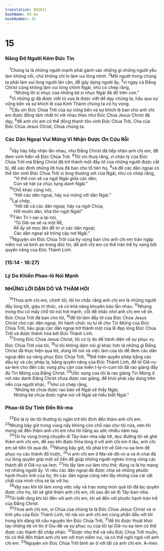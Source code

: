 ```yaml
---
translation: BD2011
bookName: Rô-ma 
bookNumber: 45
---
```


<div class="title"><h1>15</h1><h3>Nâng Ðỡ Người Kém Ðức Tin</h3></div>
<span class="verse ro_15_1"> <sup>1</sup>Chúng ta là những người mạnh phải gánh vác những gì những người yếu làm không nổi, chứ không chỉ lo làm vui lòng mình. </span>
<span class="verse ro_15_2"><sup>2</sup>Mỗi người trong chúng ta phải làm vui lòng người lân cận, để gây dựng người ấy, </span>
<span class="verse ro_15_3"><sup>3</sup>vì ngay cả Ðấng Christ cũng không làm vui lòng chính Ngài, như có chép rằng,<br/>  “Những lời sỉ nhục của những kẻ sỉ nhục Ngài đã đổ trên con.” <br/></span>
<span class="verse ro_15_4"> <sup>4</sup>Vì những gì đã được viết từ xưa là được viết để dạy chúng ta, hầu qua sự vững bền và sự khích lệ của Kinh Thánh chúng ta có hy vọng.<br/></span>
<span class="verse ro_15_5"> <sup>5</sup>Cầu xin Ðức Chúa Trời của sự vững bền và sự khích lệ ban cho anh chị em được đồng tâm nhất trí với nhau theo như Ðức Chúa Jesus Christ đã dạy, </span>
<span class="verse ro_15_6"><sup>6</sup>để anh chị em có thể đồng thanh tôn vinh Ðức Chúa Trời, Cha của Ðức Chúa Jesus Christ, Chúa chúng ta.<br/></span>
<div class="title"><h3>Các Dân Ngoại Vui Mừng Vì Nhận Ðược Ơn Cứu Rỗi</h3></div>
<span class="verse ro_15_7"> <sup>7</sup>Vậy hãy tiếp nhận lẫn nhau, như Ðấng Christ đã tiếp nhận anh chị em, để đem vinh hiển về Ðức Chúa Trời. </span>
<span class="verse ro_15_8"><sup>8</sup>Tôi xin thưa rằng, vì chân lý của Ðức Chúa Trời mà Ðấng Christ đã trở thành một đầy tớ của những người được cắt bì, để xác định những lời hứa đã ban cho tổ tiên họ, </span>
<span class="verse ro_15_9"><sup>9</sup>và để các dân ngoại có thể tôn vinh Ðức Chúa Trời vì lòng thương xót của Ngài, như có chép rằng,<br/>  “Vì thế con sẽ ca ngợi Ngài giữa các dân;<br/>  Con sẽ hát ca chúc tụng danh Ngài.” <br/></span>
<span class="verse ro_15_10"> <sup>10</sup>Chỗ khác cũng nói,<br/>  “Hỡi các dân ngoại, hãy vui mừng với dân Ngài.” <br/></span>
<span class="verse ro_15_11"> <sup>11</sup>Lại chép,<br/>  “Hỡi tất cả các dân ngoại, hãy ca ngợi Chúa;<br/>  Hỡi muôn dân, khá tôn ngợi Ngài!” <br/></span>
<span class="verse ro_15_12"> <sup>12</sup>Tiên Tri I-sai-a lại nói,<br/>  “Từ Giê-se sẽ ra một Rễ,<br/>  Rễ ấy sẽ mọc lên để trị vì các dân ngoại;<br/>  Các dân ngoại sẽ trông cậy nơi Ngài.” <br/></span>
<span class="verse ro_15_13"> <sup>13</sup>Nguyện xin Ðức Chúa Trời của hy vọng ban cho anh chị em tràn ngập niềm vui và bình an trong đức tin, để anh chị em có thể tràn trề hy vọng bởi quyền năng của Ðức Thánh Linh. <br/></span>
<div class="title"><h3>(15:14 - 16:27)</h3><h3>Lý Do Khiến Phao-lô Nói Mạnh</h3><h3>NHỮNG LỜI DẶN DÒ VÀ THĂM HỎI</h3></div>
<span class="verse ro_15_14"> <sup>14</sup>Thưa anh chị em, chính tôi, tôi tin chắc rằng anh chị em là những người đầy lòng tốt, giàu tri thức, và có khả năng khuyên bảo lẫn nhau. </span>
<span class="verse ro_15_15"><sup>15</sup>Nhưng trong thư có mấy chỗ tôi nói hơi mạnh, cốt để nhắc nhở anh chị em về ơn Ðức Chúa Trời đã ban cho tôi, </span>
<span class="verse ro_15_16"><sup>16</sup>để tôi làm đầy tớ của Ðức Chúa Jesus Christ cho các dân ngoại, thi hành chức vụ tư tế cho Tin Mừng của Ðức Chúa Trời, hầu giúp các dân ngoại trở thành một của lễ đẹp lòng Ðức Chúa Trời và được thánh hóa bởi Ðức Thánh Linh.<br/></span>
<span class="verse ro_15_17"> <sup>17</sup>Trong Ðức Chúa Jesus Christ, tôi có lý do để hãnh diện về sự phục vụ Ðức Chúa Trời của tôi, </span>
<span class="verse ro_15_18"><sup>18</sup>vì tôi không dám nói gì khác hơn là những gì Ðấng Christ đã thực hiện qua tôi, dùng lời nói và việc làm của tôi để đem các dân ngoại đến sự vâng phục Ðức Chúa Trời, </span>
<span class="verse ro_15_19"><sup>19</sup>thể hiện quyền phép bằng các dấu kỳ và các phép lạ, bằng quyền năng của Ðức Thánh Linh, để từ Giê-ru-sa-lem cho đến các vùng phụ cận của miền I-ly-ri-cum tôi đã rao giảng đầy đủ Tin Mừng của Ðấng Christ. </span>
<span class="verse ro_15_20"><sup>20</sup>Ước vọng của tôi là rao giảng Tin Mừng ở nơi nào danh Ðấng Christ chưa được rao giảng, để khỏi phải xây dựng trên nền của người khác, </span>
<span class="verse ro_15_21"><sup>21</sup>như có chép rằng,<br/>  “Những kẻ chưa được rao báo về Ngài sẽ thấy Ngài;<br/>  Những kẻ chưa được nghe nói về Ngài sẽ hiểu biết Ngài.” <br/></span>
<div class="title"><h3>Phao-lô Dự Tính Ðến Rô-ma</h3></div>
<span class="verse ro_15_22"> <sup>22</sup>Ðó là lý do tôi thường bị ngăn trở khi định đến thăm anh chị em. </span>
<span class="verse ro_15_23"><sup>23</sup>Nhưng bây giờ trong vùng nầy không còn chỗ nào cho tôi nữa, nên tôi mong sẽ đến thăm anh chị em như tôi hằng ao ước nhiều năm nay.<br/></span>
<span class="verse ro_15_24"> <sup>24</sup>Tôi hy vọng trong chuyến đi Tây-ban-nha sắp tới, dọc đường tôi sẽ ghé thăm anh chị em, để sau khi được thỏa lòng ở với anh chị em ít lâu, anh chị em sẽ tiễn tôi qua đó. </span>
<span class="verse ro_15_25"><sup>25</sup>Nhưng bây giờ, tôi phải trở về Giê-ru-sa-lem để phục vụ các thánh đồ trước, </span>
<span class="verse ro_15_26"><sup>26</sup>vì anh chị em ở Ma-xê-đô-ni-a và A-chai đã vui lòng quyên góp một số tiền để giúp những người nghèo trong vòng các thánh đồ ở Giê-ru-sa-lem. </span>
<span class="verse ro_15_27"><sup>27</sup>Họ lấy làm vui làm như thế; đúng ra là họ mang nợ những người ấy. Vì nếu các dân ngoại đã được chia sẻ những phước hạnh thuộc linh của họ, thì các dân ngoại cũng nên lấy những của cải vật chất của mình chia sẻ lại với họ.<br/></span>
<span class="verse ro_15_28"> <sup>28</sup>Vậy sau khi tôi làm xong việc nầy và trao xong món quà tôi đã lạc quyên được cho họ, tôi sẽ ghé thăm anh chị em, rồi sau đó sẽ đi Tây-ban-nha. </span>
<span class="verse ro_15_29"><sup>29</sup>Tôi biết rằng khi tôi đến với anh chị em, tôi sẽ đến với phước hạnh tràn trề của Ðấng Christ.<br/></span>
<span class="verse ro_15_30"> <sup>30</sup>Thưa anh chị em, vì Chúa của chúng ta là Ðức Chúa Jesus Christ và vì tình yêu của Ðức Thánh Linh, tôi nài xin anh chị em cùng phấn đấu với tôi trong khi dâng lời cầu nguyện lên Ðức Chúa Trời, </span>
<span class="verse ro_15_31"><sup>31</sup>để tôi được thoát khỏi tay những kẻ vô tín ở Giu-đê và sự phục vụ của tôi tại Giê-ru-sa-lem có thể được các thánh đồ chấp nhận. </span>
<span class="verse ro_15_32"><sup>32</sup>Ðược như thế và nếu Ðức Chúa Trời muốn, tôi có thể đến thăm anh chị em với trọn niềm vui, và có thể nghỉ ngơi với anh chị em. </span>
<span class="verse ro_15_33"><sup>33</sup>Nguyện xin Ðức Chúa Trời bình an ở với tất cả anh chị em. A-men.<br/></span>
